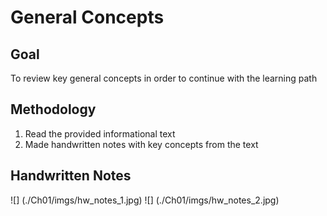 # General Concepts
## Goal 
To review key general concepts in order to continue with the learning path 
## Methodology 
1. Read the provided informational text
2. Made handwritten notes with key concepts from the text
## Handwritten Notes 
![] (./Ch01/imgs/hw_notes_1.jpg)
![] (./Ch01/imgs/hw_notes_2.jpg)
